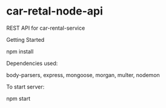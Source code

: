 # car-retal-node-api
REST API for car-rental-service

Getting Started

npm install

Dependencies used:

body-parsers, express, mongoose, morgan, multer, nodemon

To start server:

npm start
